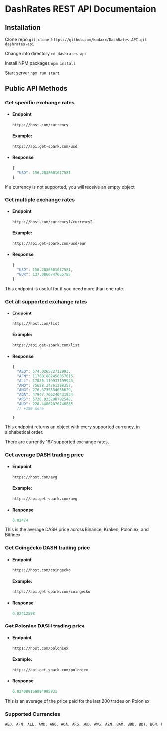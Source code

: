 # DashRates REST API Documentaion

## Installation

Clone repo
`git clone https://github.com/kodaxx/DashRates-API.git dashrates-api`

Change into directory
`cd dashrates-api`

Install NPM packages
`npm install`

Start server
`npm run start`

## Public API Methods

### Get specific exchange rates

- #### Endpoint
    `https://host.com/currency`
    #### Example:
    `https://api.get-spark.com/usd`

- #### Response
    ```js
    {
      "USD": 156.2038601617581
    }
    ```

If a currency is not supported, you will receive an empty object

### Get multiple exchange rates

- #### Endpoint
    `https://host.com/currency1/currency2`
    #### Example:
    `https://api.get-spark.com/usd/eur`

- #### Response
    ```js
    {
      "USD": 156.2038601617581,
      "EUR": 137.0866747655785
    }
    ```

This endpoint is useful for if you need more than one rate.

### Get all supported exchange rates

- #### Endpoint
    `https://host.com/list`
    #### Example:
    `https://api.get-spark.com/list`

- #### Response
    ```js
    {
      "AED": 574.026572712993,
      "AFN": 11788.882458857015,
      "ALL": 17080.119937199943,
      "AMD": 75628.34761208357,
      "ANG": 276.3735334656629,
      "AOA": 47947.766240431934,
      "ARS": 5726.825290792548,
      "AUD": 220.44862876746885
      // +159 more

    }
    ```
This endpoint returns an object with every supported currency, in alphabetical order.

There are currently 167 supported exchange rates.

### Get average DASH trading price

- #### Endpoint
    `https://host.com/avg`
    #### Example:
    `https://api.get-spark.com/avg`

- #### Response
    ```js
    0.02474
    ```
This is the average DASH price across Binance, Kraken, Poloniex, and Bitfinex

### Get Coingecko DASH trading price

- #### Endpoint
    `https://host.com/coingecko`
    #### Example:
    `https://api.get-spark.com/coingecko`

- #### Response
    ```js
    0.02412598
    ```

### Get Poloniex DASH trading price

- #### Endpoint
    `https://host.com/poloniex`
    #### Example:
    `https://api.get-spark.com/poloniex`

- #### Response
    ```js
    0.024089169894995931
    ```
This is an average of the price paid for the last 200 trades on Poloniex

### Supported Currencies
```js
AED, AFN, ALL, AMD, ANG, AOA, ARS, AUD, AWG, AZN, BAM, BBD, BDT, BGN, BHD, BIF, BMD, BND, BOB, BRL, BSD, BTN, BWP, BYN, BZD, CAD, CDF, CHF, CLF, CLP, CNH, CNY, COP, CRC, CUC, CUP, CVE, CZK, DJF, DKK, DOP, DZD, EGP, ERN, ETB, EUR, FJD, FKP, GBP, GEL, GGP, GHS, GIP, GMD, GNF, GTQ, GYD, HKD, HNL, HRK, HTG, HUF, IDR, ILS, IMP, INR, IQD, IRR, ISK, JEP, JMD, JOD, JPY, KES, KGS, KHR, KMF, KPW, KRW, KWD, KYD, KZT, LAK, LBP, LKR, LRD, LSL, LYD, MAD, MDL, MGA, MKD, MMK, MNT, MOP, MRO, MUR, MVR, MWK, MXN, MYR, MZN, NAD, NGN, NIO, NOK, NPR, NZD, OMR, PAB, PEN, PGK, PHP, PKR, PLN, PYG, QAR, RON, RSD, RUB, RWF, SAR, SBD, SCR, SDG, SEK, SGD, SHP, SLL, SOS, SRD, SSP, STD, SVC, SYP, SZL, THB, TJS, TMT, TND, TOP, TRY, TTD, TWD, TZS, UAH, UGX, USD, UYU, UZS, VES, VND, VUV, WST, XAF, XAG, XAU, XCD, XDR, XOF, XPD, XPF, XPT, YER, ZAR, ZMW, ZWL
```
